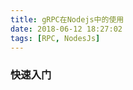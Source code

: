 ```yaml
---
title: gRPC在Nodejs中的使用
date: 2018-06-12 18:27:02
tags: [RPC, NodesJs]
---
```

### 快速入门



[1]: https://grpc.io/docs/quickstart/node.html


